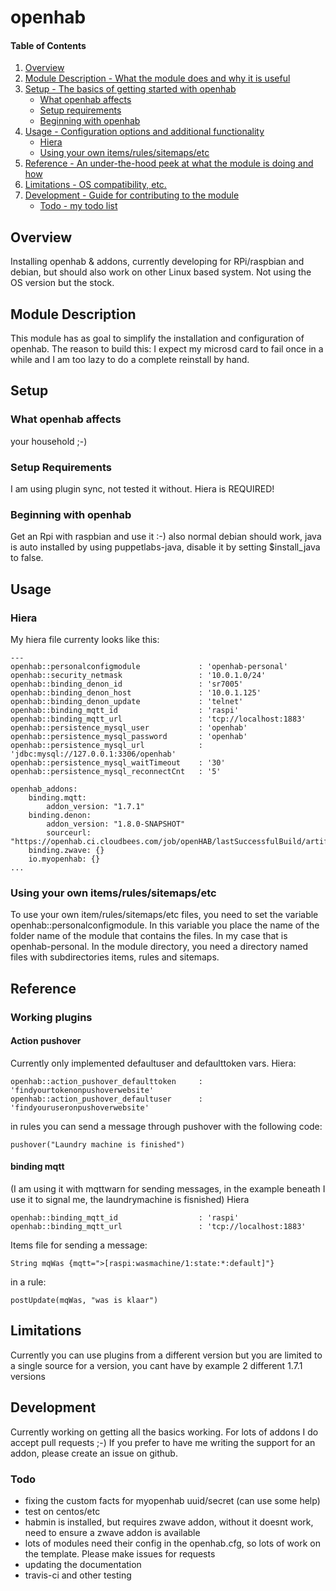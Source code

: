 # openhab

#### Table of Contents

1. [Overview](#overview)
2. [Module Description - What the module does and why it is useful](#module-description)
3. [Setup - The basics of getting started with openhab](#setup)
    * [What openhab affects](#what-openhab-affects)
    * [Setup requirements](#setup-requirements)
    * [Beginning with openhab](#beginning-with-openhab)
4. [Usage - Configuration options and additional functionality](#usage)
    * [Hiera](#hiera)
    * [Using your own items/rules/sitemaps/etc](#Using-your-own-items/rules/sitemaps/etc)
5. [Reference - An under-the-hood peek at what the module is doing and how](#reference)
5. [Limitations - OS compatibility, etc.](#limitations)
6. [Development - Guide for contributing to the module](#development)
    * [Todo - my todo list](#todo)   

## Overview

Installing openhab & addons, currently developing for RPi/raspbian and debian, but should also work
on other Linux based system. Not using the OS version but the stock.

## Module Description

This module has as goal to simplify the installation and configuration of openhab.
The reason to build this: I expect my microsd card to fail once in a while and I am
too lazy to do a complete reinstall by hand.

## Setup

### What openhab affects
your household ;-)

### Setup Requirements

I am using plugin sync, not tested it without. Hiera is REQUIRED!


### Beginning with openhab

Get an Rpi with raspbian and use it :-) also normal debian should work,
java is auto installed by using puppetlabs-java, disable it by setting $install_java  to false.

## Usage

### Hiera
My hiera file currenty looks like this:
```
---
openhab::personalconfigmodule             : 'openhab-personal'
openhab::security_netmask                 : '10.0.1.0/24'
openhab::binding_denon_id                 : 'sr7005'
openhab::binding_denon_host               : '10.0.1.125'
openhab::binding_denon_update             : 'telnet'
openhab::binding_mqtt_id                  : 'raspi'
openhab::binding_mqtt_url                 : 'tcp://localhost:1883'
openhab::persistence_mysql_user           : 'openhab'
openhab::persistence_mysql_password       : 'openhab'
openhab::persistence_mysql_url            : 'jdbc:mysql://127.0.0.1:3306/openhab'
openhab::persistence_mysql_waitTimeout    : '30'
openhab::persistence_mysql_reconnectCnt   : '5'

openhab_addons:
    binding.mqtt:
        addon_version: "1.7.1"
    binding.denon:
        addon_version: "1.8.0-SNAPSHOT"
        sourceurl:     "https://openhab.ci.cloudbees.com/job/openHAB/lastSuccessfulBuild/artifact/distribution/target/"
    binding.zwave: {}
    io.myopenhab: {}
...
```
### Using your own items/rules/sitemaps/etc
To use your own item/rules/sitemaps/etc files, you need to set the variable openhab::personalconfigmodule. In this
variable you place the name of the folder name of the module that contains the files. In my case that is openhab-personal.
In the module directory, you need a directory named files with subdirectories items, rules and sitemaps.

## Reference

### Working plugins

#### Action pushover
Currently only implemented defaultuser and defaulttoken vars.
Hiera:
```
openhab::action_pushover_defaulttoken     : 'findyourtokenonpushoverwebsite'
openhab::action_pushover_defaultuser      : 'findyouruseronpushoverwebsite'
```
in rules you can send a message through pushover with the following code:
```
pushover("Laundry machine is finished")
```

#### binding mqtt
(I am using it with mqttwarn for sending messages, in the example beneath I use
it to signal me, the laundrymachine is fisnished)
Hiera
```
openhab::binding_mqtt_id                  : 'raspi'
openhab::binding_mqtt_url                 : 'tcp://localhost:1883'
```

Items file for sending a message:
```
String mqWas {mqtt=">[raspi:wasmachine/1:state:*:default]"}
```

in a rule:
```
postUpdate(mqWas, "was is klaar")
```
## Limitations

Currently you can use plugins from a different version but you are limited to a single
source for a version, you cant have by example 2 different 1.7.1 versions

## Development

Currently working on getting all the basics working. For lots of addons I do accept pull requests ;-)
If you prefer to have me writing the support for an addon, please create an issue on github.

### Todo
* fixing the custom facts for myopenhab uuid/secret (can use some help)
* test on centos/etc
* habmin is installed, but requires zwave addon, without it doesnt work, need to ensure a zwave addon is available
* lots of modules need their config in the openhab.cfg, so lots of work on the template. Please make issues for requests
* updating the documentation
* travis-ci and other testing
